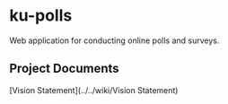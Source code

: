 # ku-polls

Web application for conducting online polls and surveys.

## Project Documents

[Vision Statement](../../wiki/Vision Statement)
